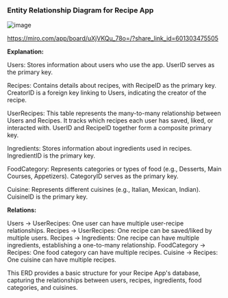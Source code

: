 ### Entity Relationship Diagram for Recipe App

![image](https://github.com/pujaroy280/TKH-recipe-capstone/assets/62675121/8715bf5e-45dc-46d6-b03d-5f5659e4fe80)

https://miro.com/app/board/uXjVKQu_78o=/?share_link_id=601303475505

**Explanation:**

Users: Stores information about users who use the app. UserID serves as the primary key.

Recipes: Contains details about recipes, with RecipeID as the primary key. CreatorID is a foreign key linking to Users, indicating the creator of the recipe.

UserRecipes: This table represents the many-to-many relationship between Users and Recipes. It tracks which recipes each user has saved, liked, or interacted with. UserID and RecipeID together form a composite primary key.

Ingredients: Stores information about ingredients used in recipes. IngredientID is the primary key.

FoodCategory: Represents categories or types of food (e.g., Desserts, Main Courses, Appetizers). CategoryID serves as the primary key.

Cuisine: Represents different cuisines (e.g., Italian, Mexican, Indian). CuisineID is the primary key.

**Relations:**

Users → UserRecipes: One user can have multiple user-recipe relationships.
Recipes → UserRecipes: One recipe can be saved/liked by multiple users.
Recipes → Ingredients: One recipe can have multiple ingredients, establishing a one-to-many relationship.
FoodCategory → Recipes: One food category can have multiple recipes.
Cuisine → Recipes: One cuisine can have multiple recipes.

This ERD provides a basic structure for your Recipe App's database, capturing the relationships between users, recipes, ingredients, food categories, and cuisines.
